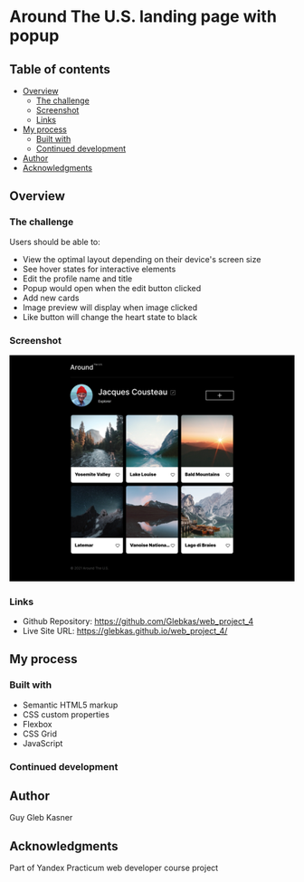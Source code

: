 # Around The U.S. landing page with popup

## Table of contents

- [Overview](#overview)
  - [The challenge](#the-challenge)
  - [Screenshot](#screenshot)
  - [Links](#links)
- [My process](#my-process)
  - [Built with](#built-with)
  - [Continued development](#continued-development)
- [Author](#author)
- [Acknowledgments](#acknowledgments)

## Overview

### The challenge

Users should be able to:

- View the optimal layout depending on their device's screen size
- See hover states for interactive elements
- Edit the profile name and title
- Popup would open when the edit button clicked
- Add new cards
- Image preview will display when image clicked
- Like button will change the heart state to black

### Screenshot

![](./screenshot.png)

### Links

- Github Repository: https://github.com/Glebkas/web_project_4
- Live Site URL: https://glebkas.github.io/web_project_4/

## My process

### Built with

- Semantic HTML5 markup
- CSS custom properties
- Flexbox
- CSS Grid
- JavaScript

### Continued development


## Author

Guy Gleb Kasner

## Acknowledgments

Part of Yandex Practicum web developer course project

